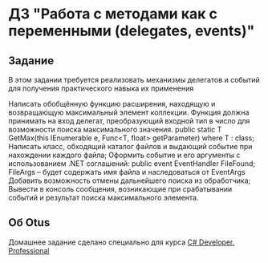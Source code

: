 # ДЗ "Работа с методами как с переменными (delegates, events)"

## Задание

В этом задании требуется реализовать механизмы делегатов и событий для получения практического навыка их применения

Написать обобщённую функцию расширения, находящую и возвращающую максимальный элемент коллекции. Функция должна принимать на вход делегат, преобразующий входной тип в число для возможности поиска максимального значения. public static T GetMax(this IEnumerable e, Func<T, float> getParameter) where T : class;
Написать класс, обходящий каталог файлов и выдающий событие при нахождении каждого файла;
Оформить событие и его аргументы с использованием .NET соглашений: public event EventHandler FileFound; FileArgs – будет содержать имя файла и наследоваться от EventArgs
Добавить возможность отмены дальнейшего поиска из обработчика;
Вывести в консоль сообщения, возникающие при срабатывании событий и результат поиска максимального элемента.

## Об Otus

Домашнее задание сделано специально для курса [C# Developer. Professional](https://otus.ru/lessons/csharp-professional/)
